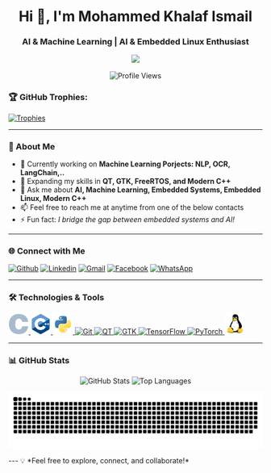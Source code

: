 <h1 align="center">Hi 👋, I'm Mohammed Khalaf Ismail</h1>
<h3 align="center">AI & Machine Learning | AI & Embedded Linux Enthusiast</h3>

<p align="center">
  <a href="https://github.com/mohammedkh97">
    <img src="https://readme-typing-svg.herokuapp.com/?lines=FOLLOW%20ME%20TO%20GET%20NEW%20UPDATES;I%20Post%20Insightful%20Content;Connect%20with%20me%20on%20Social%20Media&font=Fira%20Code&center=true&width=450&height=55&color=30D050&pause=1750&vCenter=true&size=20">
  </a>
</p>

<!--Profile Views-->
<p align="center">
  <img src="https://komarev.com/ghpvc/?username=mohammedkh97&label=Profile%20Views&color=0e75b6&style=flat" alt="Profile Views" />
</p>

<h3 align="left">🏆 GitHub Trophies:</h3>
<p align="left">
  <a href="https://github.com/ryo-ma/github-profile-trophy">
    <img src="https://github-profile-trophy.vercel.app/?username=mohammedkh97&theme=dracula&no-frame=true&row=1" alt="Trophies" />
  </a>
</p>

---

### 🚀 About Me
- 🔭 Currently working on **Machine Learning Porjects: NLP, OCR, LangChain,..**
- 🌱 Expanding my skills in **QT, GTK, FreeRTOS, and Modern C++**
- 💬 Ask me about **AI, Machine Learning, Embedded Systems, Embedded Linux, Modern C++**
- 📫 Feel free to reach me at anytime from one of the below contacts
- ⚡ Fun fact: *I bridge the gap between embedded systems and AI!*

---

### 🌐 Connect with Me
  [![Github](https://img.shields.io/badge/-Github-000?style=flat&logo=Github&logoColor=white)](https://github.com/mohammedkh97)
  [![Linkedin](https://img.shields.io/badge/-LinkedIn-blue?style=flat&logo=Linkedin&logoColor=white)](https://linkedin.com/in/mohammed-khalaf97)
  [![Gmail](https://img.shields.io/badge/-Gmail-c14438?style=flat&logo=Gmail&logoColor=white)](mailto:Mohamedkhalaf20172020@gmail.com)
  [![Facebook](https://img.shields.io/badge/-Facebook-1877F2?style=flat&logo=facebook&logoColor=white)](https://www.facebook.com//groups/1241072483656472) <!-- Replace with your profile link -->
  [![WhatsApp](https://img.shields.io/badge/-WhatsApp-25D366?style=flat&logo=whatsapp&logoColor=white)](https://wa.me/+201022508443) <!-- Replace with your number -->

---

### 🛠️ Technologies & Tools
<p align="left">
  <a href="https://www.cprogramming.com/" target="_blank">
    <img src="https://raw.githubusercontent.com/devicons/devicon/master/icons/c/c-original.svg" alt="C" width="40" height="40"/>
  </a>
  <a href="https://www.w3schools.com/cpp/" target="_blank">
    <img src="https://raw.githubusercontent.com/devicons/devicon/master/icons/cplusplus/cplusplus-original.svg" alt="C++" width="40" height="40"/>
  </a>
  <a href="https://www.python.org" target="_blank">
    <img src="https://raw.githubusercontent.com/devicons/devicon/master/icons/python/python-original.svg" alt="Python" width="40" height="40"/>
  </a>
  <a href="https://git-scm.com/" target="_blank">
    <img src="https://www.vectorlogo.zone/logos/git-scm/git-scm-icon.svg" alt="Git" width="40" height="40"/>
  </a>
  <a href="https://www.qt.io/" target="_blank">
    <img src="https://upload.wikimedia.org/wikipedia/commons/0/0b/Qt_logo_2016.svg" alt="QT" width="40" height="40"/>
  </a>
  <a href="https://www.gtk.org/" target="_blank">
    <img src="https://upload.wikimedia.org/wikipedia/commons/7/71/GTK_logo.svg" alt="GTK" width="40" height="40"/>
  </a>
  <a href="https://www.tensorflow.org" target="_blank">
    <img src="https://www.vectorlogo.zone/logos/tensorflow/tensorflow-icon.svg" alt="TensorFlow" width="40" height="40"/>
  </a>
  <a href="https://pytorch.org/" target="_blank">
    <img src="https://www.vectorlogo.zone/logos/pytorch/pytorch-icon.svg" alt="PyTorch" width="40" height="40"/>
  </a>
  <a href="https://www.linux.org/" target="_blank">
    <img src="https://raw.githubusercontent.com/devicons/devicon/master/icons/linux/linux-original.svg" alt="Linux" width="40" height="40"/>
  </a>
</p>

---

### 📊 GitHub Stats
<p align="center">
  <img src="https://github-readme-stats.vercel.app/api?username=mohammedkh97&show_icons=true&theme=radical&count_private=true" alt="GitHub Stats" />
  <img src="https://github-readme-stats.vercel.app/api/top-langs/?username=mohammedkh97&layout=compact&theme=radical" alt="Top Languages" />
</p>

<p align="left">
  <img src="https://raw.githubusercontent.com/platane/snk/output/github-contribution-grid-snake-dark.svg">
</p>
---
💡 *Feel free to explore, connect, and collaborate!*
